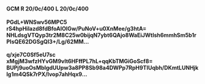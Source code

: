 #### GCM R 20/0c/400 L 20/0c/400
**PGdL+WNSwv56MPC5**<br/>**rS4hpHiIazd8fdBfoAIOIGw/PuNoV+u0XnMee/g3htA=**<br/>**NHLdsgVTQyp3tr2M8C25w0bijqN7ybt6QAjo8WaEiJWtlsh6mmhSm5b1rPIsQE62DGSgQI3+/Lg/62MM...**<br/><br/>
**q/xje7C0Sf5eU7sc**<br/>**xMgjM3wfzHYvGM9vlt6HFffPL7hL+qqKbTMGiGoScf8=**<br/>**BUPj9uoOsMbIgdUUpw3a8PP8Sb98a4DWPp7RpH9TIUqbh/DKmtLUNHjklg1m4QSk7rPX/lvop7ahHqx9...**